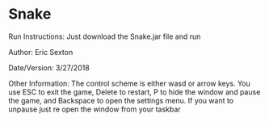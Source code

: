 # Snake
Run Instructions: Just download the Snake.jar file and run

Author: Eric Sexton

Date/Version: 3/27/2018

Other Information: The control scheme is either wasd or arrow keys. You use ESC to exit the game, Delete to restart, P to hide the window and pause the game, and Backspace to open the settings menu. If you want to unpause just re open the window from your taskbar
